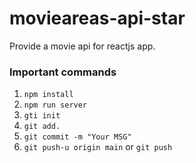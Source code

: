 # movieareas-api-star

Provide a movie api for
reactjs app.

### Important commands

1. `npm install`
2. `npm run server`
3. `gti init`
4. `git add.`
5. `git commit -m "Your MSG"`
6. `git push-u origin main` or `git push`
